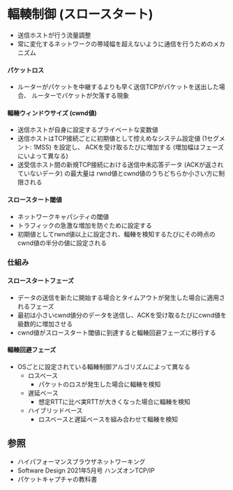 # 輻輳制御 (スロースタート)
- 送信ホストが行う流量調整
- 常に変化するネットワークの帯域幅を超えないように通信を行うためのメカニズム

#### パケットロス
- ルーターがパケットを中継するよりも早く送信TCPがパケットを送出した場合、
  ルーターでパケットが欠落する現象

#### 輻輳ウィンドウサイズ (cwnd値)
- 送信ホストが自身に設定するプライベートな変数値
- 送信ホストはTCP接続ごとに初期値として控えめなシステム設定値 (1セグメント: 1MSS) を設定し、
  ACKを受け取るたびに増加する (増加幅はフェーズにいよって異なる)
- 送受信ホスト間の新規TCP接続における送信中未応答データ (ACKが返されていないデータ) の最大量は
  rwnd値とcwnd値のうちどちらか小さい方に制限される

#### スロースタート閾値
- ネットワークキャパシティの閾値
- トラフィックの急激な増加を防ぐために設定する
- 初期値としてrwnd値以上に設定され、輻輳を検知するたびにその時点のcwnd値の半分の値に設定される

### 仕組み
#### スロースタートフェーズ
- データの送信を新たに開始する場合とタイムアウトが発生した場合に適用されるフェーズ
- 最初は小さいcwnd値分のデータを送信し、ACKを受け取るたびにcwnd値を級数的に増加させる
- cwnd値がスロースタート閾値に到達すると輻輳回避フェーズに移行する

#### 輻輳回避フェーズ
- OSごとに設定されている輻輳制御アルゴリズムによって異なる
  - ロスベース
    - パケットのロスが発生した場合に輻輳を検知
  - 遅延ベース
    - 想定RTTに比べ実RTTが大きくなった場合に輻輳を検知
  - ハイブリッドベース
    - ロスベースと遅延ベースを組み合わせて輻輳を検知

## 参照
- ハイパフォーマンスブラウザネットワーキング
- Software Design 2021年5月号 ハンズオンTCP/IP
- パケットキャプチャの教科書
